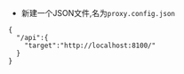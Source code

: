 - 新建一个JSON文件,名为`proxy.config.json`

```
{
  "/api":{
    "target":"http://localhost:8100/"
  }
}
```

